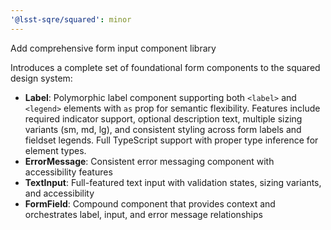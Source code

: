 ```yaml
---
'@lsst-sqre/squared': minor
---
```


Add comprehensive form input component library

Introduces a complete set of foundational form components to the squared design system:

- **Label**: Polymorphic label component supporting both `<label>` and `<legend>` elements with `as` prop for semantic flexibility. Features include required indicator support, optional description text, multiple sizing variants (sm, md, lg), and consistent styling across form labels and fieldset legends. Full TypeScript support with proper type inference for element types.
- **ErrorMessage**: Consistent error messaging component with accessibility features
- **TextInput**: Full-featured text input with validation states, sizing variants, and accessibility
- **FormField**: Compound component that provides context and orchestrates label, input, and error message relationships
